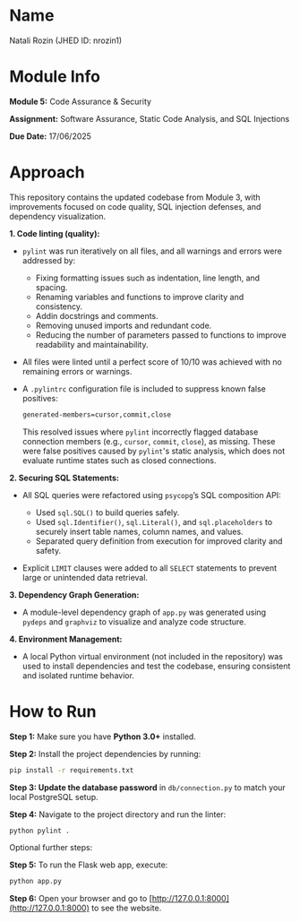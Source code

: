 # Name
Natali Rozin (JHED ID: nrozin1)

# Module Info
**Module 5:** Code Assurance & Security

**Assignment:** Software Assurance, Static Code Analysis, and SQL Injections

**Due Date:** 17/06/2025

# Approach
This repository contains the updated codebase from Module 3, with improvements focused on code quality, SQL injection defenses, and dependency visualization.

**1. Code linting (quality):**

   - `pylint` was run iteratively on all files, and all warnings and errors were addressed by:

      - Fixing formatting issues such as indentation, line length, and spacing.
      - Renaming variables and functions to improve clarity and consistency.
      - Addin docstrings and comments.
      - Removing unused imports and redundant code.
      - Reducing the number of parameters passed to functions to improve readability and maintainability.

   - All files were linted until a perfect score of 10/10 was achieved with no remaining errors or warnings.

   - A `.pylintrc` configuration file is included to suppress known false positives:
      ```bash
      generated-members=cursor,commit,close
      ```
      This resolved issues where `pylint` incorrectly flagged database connection members (e.g., `cursor`, `commit`, `close`), as missing. These were false positives caused by `pylint`'s static analysis, which does not evaluate runtime states such as closed connections.

**2. Securing SQL Statements:**
   - All SQL queries were refactored using `psycopg`’s SQL composition API:

      - Used `sql.SQL()` to build queries safely.
      - Used `sql.Identifier()`, `sql.Literal()`, and `sql.placeholders` to securely insert table names, column names, and values.
      - Separated query definition from execution for improved clarity and safety.
   
   - Explicit `LIMIT` clauses were added to all `SELECT` statements to prevent large or unintended data retrieval.


**3. Dependency Graph Generation:**
 - A module-level dependency graph of `app.py` was generated using `pydeps` and `graphviz` to visualize and analyze code structure.

**4. Environment Management:**
 - A local Python virtual environment (not included in the repository) was used to install dependencies and test the codebase, ensuring consistent and isolated runtime behavior.

# How to Run
**Step 1:** Make sure you have **Python 3.0+** installed.

**Step 2:** Install the project dependencies by running:
```bash
pip install -r requirements.txt
```

**Step 3: Update the database password** in `db/connection.py` to match your local PostgreSQL setup.

**Step 4:** Navigate to the project directory and run the linter:
```bash
python pylint .
```


Optional further steps:

**Step 5:** To run the Flask web app, execute:
```bash
python app.py
```

**Step 6:** Open your browser and go to [http://127.0.0.1:8000](http://127.0.0.1:8000) to see the website.